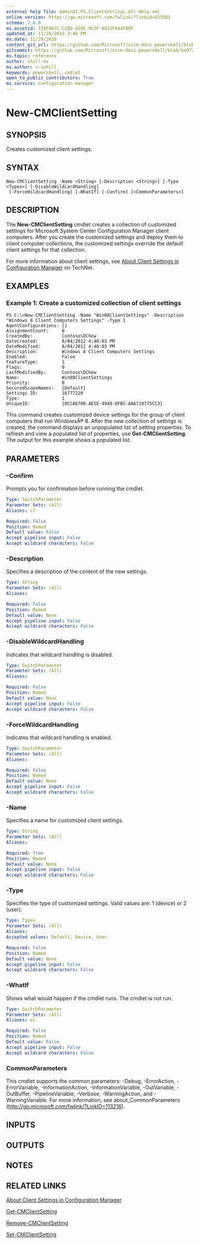 ```yaml
---
external help file: AdminUI.PS.ClientSettings.dll-Help.xml
online version: https://go.microsoft.com/fwlink/?linkid=833581
schema: 2.0.0
ms.assetid: 728F467C-C28D-428E-9C2F-8812F6A4F80F
updated_at: 11/29/2016 3:46 PM
ms.date: 11/29/2016
content_git_url: https://github.com/Microsoft/sccm-docs-powershell/blob/master/sccm-cmdlets/ConfigurationManager/vlatest/New-CMClientSetting.md
gitcommit: https://github.com/Microsoft/sccm-docs-powershell/blob/be9723fe908914c0e1ed2689b3ffaa3b56f1b53b/sccm-cmdlets/ConfigurationManager/vlatest/New-CMClientSetting.md
ms.topic: reference
author: shill-ms
ms.author: v-suhill
keywords: powershell, cmdlet
open_to_public_contributors: True
ms.service: configuration-manager
---
```


# New-CMClientSetting

## SYNOPSIS
Creates customized client settings.

## SYNTAX

```
New-CMClientSetting -Name <String> [-Description <String>] [-Type <Types>] [-DisableWildcardHandling]
 [-ForceWildcardHandling] [-WhatIf] [-Confirm] [<CommonParameters>]
```

## DESCRIPTION
The **New-CMClientSetting** cmdlet creates a collection of customized settings for Microsoft System Center Configuration Manager client computers.
After you create the customized settings and deploy them to client computer collections, the customized settings override the default client settings for that collection.

For more information about client settings, see [About Client Settings in Configuration Manager](http://go.microsoft.com/fwlink/?LinkId=266226) on TechNet.

## EXAMPLES

### Example 1: Create a customized collection of client settings
```
PS C:\>New-CMClientSetting -Name "Win08ClientSettings" -Description "Windows 8 Client Computers Settings" -Type 1
AgentConfigurations: {}
AssignmentCount:     0
CreatedBy:           Contoso\DChew
DateCreated:         8/04/2012 4:40:03 PM
DateModified:        8/04/2012 4:40:03 PM
Description:         Windows 8 Client Computers Settings
Enabled:             False
FeatureType:         1
Flags:               0
LastModifiedBy:      Contoso\DChew
Name:                Win08ClientSettings
Priority:            0
SecuredScopeNames:   {Default}
Settings ID:         16777220
Type:                1
UniqueID:            {0CCA6700-AE5E-4949-8FBC-AA6719775CC3}
```

This command creates customized device settings for the group of client computers that run WindowsÂ® 8.
After the new collection of settings is created, the command displays an unpopulated list of setting properties.
To refresh and view a populated list of properties, use **Get-CMClientSetting**.
The output for this example shows a populated list.

## PARAMETERS

### -Confirm
Prompts you for confirmation before running the cmdlet.

```yaml
Type: SwitchParameter
Parameter Sets: (All)
Aliases: cf

Required: False
Position: Named
Default value: False
Accept pipeline input: False
Accept wildcard characters: False
```

### -Description
Specifies a description of the content of the new settings.

```yaml
Type: String
Parameter Sets: (All)
Aliases: 

Required: False
Position: Named
Default value: None
Accept pipeline input: False
Accept wildcard characters: False
```

### -DisableWildcardHandling
Indicates that wildcard handling is disabled.

```yaml
Type: SwitchParameter
Parameter Sets: (All)
Aliases: 

Required: False
Position: Named
Default value: None
Accept pipeline input: False
Accept wildcard characters: False
```

### -ForceWildcardHandling
Indicates that wildcard handling is enabled.

```yaml
Type: SwitchParameter
Parameter Sets: (All)
Aliases: 

Required: False
Position: Named
Default value: None
Accept pipeline input: False
Accept wildcard characters: False
```

### -Name
Specifies a name for customized client settings.

```yaml
Type: String
Parameter Sets: (All)
Aliases: 

Required: True
Position: Named
Default value: None
Accept pipeline input: False
Accept wildcard characters: False
```

### -Type
Specifies the type of customized settings.
Valid values are: 1 (device) or 2 (user).

```yaml
Type: Types
Parameter Sets: (All)
Aliases: 
Accepted values: Default, Device, User

Required: False
Position: Named
Default value: None
Accept pipeline input: False
Accept wildcard characters: False
```

### -WhatIf
Shows what would happen if the cmdlet runs.
The cmdlet is not run.

```yaml
Type: SwitchParameter
Parameter Sets: (All)
Aliases: wi

Required: False
Position: Named
Default value: False
Accept pipeline input: False
Accept wildcard characters: False
```

### CommonParameters
This cmdlet supports the common parameters: -Debug, -ErrorAction, -ErrorVariable, -InformationAction, -InformationVariable, -OutVariable, -OutBuffer, -PipelineVariable, -Verbose, -WarningAction, and -WarningVariable. For more information, see about_CommonParameters (http://go.microsoft.com/fwlink/?LinkID=113216).

## INPUTS

## OUTPUTS

## NOTES

## RELATED LINKS

[About Client Settings in Configuration Manager](http://go.microsoft.com/fwlink/?LinkId=266226)

[Get-CMClientSetting](xref:ConfigurationManager/vlatest/Get-CMClientSetting.md)

[Remove-CMClientSetting](xref:ConfigurationManager/vlatest/Remove-CMClientSetting.md)

[Set-CMClientSetting](xref:ConfigurationManager/vlatest/Set-CMClientSetting.md)


